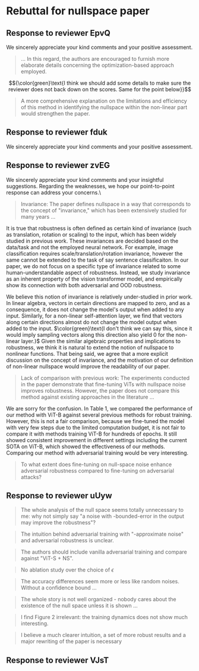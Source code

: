 # Rebuttal for nullspace paper
## Response to reviewer EpvQ
We sincerely appreciate your kind comments and your positive assessment. 

> ... In this regard, the authors are encouraged to furnish more elaborate details concerning the optimization-based approach employed.

$${\color{green}\text{I think we should add some details to make sure the reviewer does not back down on the scores. Same for the point below}}$$

> A more comprehensive explanation on the limitations and efficiency of this method in identifying the nullspace within the non-linear part would strengthen the paper.

## Response to reviewer fduk
We sincerely appreciate your kind comments and your positive assessment.

## Response to reviewer zvEG
We sincerely appreciate your kind comments and your insightful suggestions. Regarding the weaknesses, we hope our point-to-point response can address your concerns.\

>Invariance: The paper defines nullspace in a way that corresponds to the concept of "invariance," which has been extensively studied for many years ...

It is true that robustness is often defined as certain kind of invariance (such as translation, rotation or scaling) to the input, which has been widely studied in previous work. 
These invariances are decided based on the data/task and not the employed neural network. For example, image classification requires scale/translation/rotation invariance, however the same
cannot be extended to the task of say sentence classificaiton. In our paper, we do not focus on a specific type of invariance related to some human-understandable aspect of robustness. 
Instead, we study invariance as an inherent property of the vision transformer model, and empirically show its
connection with both adversarial and OOD robustness. 

We believe this notion of invariance is relatively under-studied in prior work. 
In linear algebra, vectors in certain directions are mapped to zero, and as a consequence, it does not change the model's output when added to any
input. Similarly, for a non-linear self-attention layer, we find that vectors along certain directions almost do not change the model output 
when added to the input. $\color{green}\text{I don't think we can say this, since it would imply sampling vectors along this direction also yield 0 for the non-linear layer.}$
Given the similar algebraic properties and implications to robustness, we think it is natural to extend the notion of
nullspace to nonlinear functions. That being said, we agree that a more explicit 
discussion on the concept of invariance, and the motivation of our definition of non-linear nullspace would improve the readability of 
our paper.


>Lack of comparison with previous work: The experiments conducted in the paper demonstrate that fine-tuning ViTs with nullspace noise improves robustness. However, the paper does not compare this method against existing approaches in the literature ...

We are sorry for the confusion. In Table 1, we compared the performance of our method with ViT-B against
several previous methods for robust training. However, this is not a fair comparison, because we fine-tuned the model with
very few steps due to the limited computation budget, it is not fair to compare it with
methods training ViT-B for hundreds of epochs. It still showed consistent improvement in different settings including
the current SOTA on ViT-B, which showed the effectiveness of our methods. Comparing our method with adversarial training would be very interesting. 

>To what extent does fine-tuning on null-space noise enhance adversarial robustness compared to fine-tuning on adversarial attacks?

## Response to reviewer uUyw
>The whole analysis of the null space seems totally unnecessary to me: why not simply say "a noise with -bounded-error in the output may improve the robustness"?

>The intuition behind adversarial training with "-approximate noise" and adversarial robustness is unclear.

>The authors should include vanilla adversarial training and compare against "ViT-S + NS".

>No ablation study over the choice of $\epsilon$

>The accuracy differences seem more or less like random noises. Without a confidence bound ...

>The whole story is not well organized - nobody cares about the existence of the null space unless it is shown ...

>I find Figure 2 irrelevant: the training dynamics does not show much interesting.

>I believe a much clearer intuition, a set of more robust results and a major rewriting of the paper is necessary
## Response to reviewer VJsT

